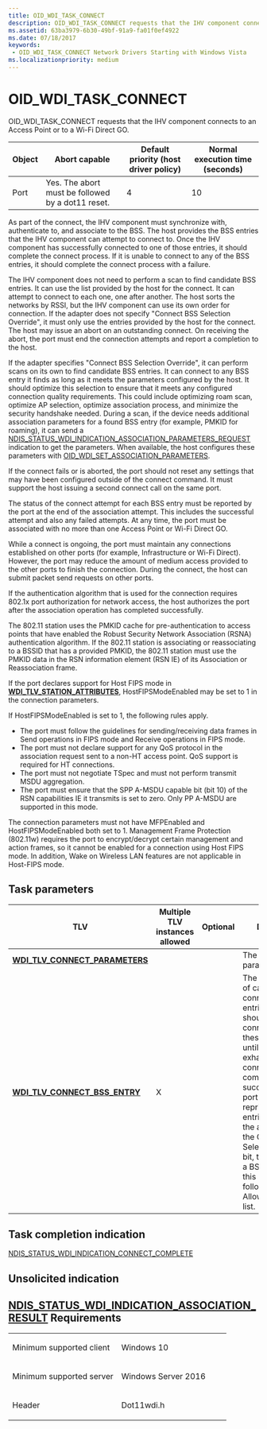 ```yaml
---
title: OID_WDI_TASK_CONNECT
description: OID_WDI_TASK_CONNECT requests that the IHV component connects to an Access Point or to a Wi-Fi Direct GO.
ms.assetid: 63ba3979-6b30-49bf-91a9-fa01f0ef4922
ms.date: 07/18/2017
keywords:
 - OID_WDI_TASK_CONNECT Network Drivers Starting with Windows Vista
ms.localizationpriority: medium
---
```


# OID\_WDI\_TASK\_CONNECT


OID\_WDI\_TASK\_CONNECT requests that the IHV component connects to an Access Point or to a Wi-Fi Direct GO.

| Object | Abort capable                                     | Default priority (host driver policy) | Normal execution time (seconds) |
|--------|---------------------------------------------------|---------------------------------------|---------------------------------|
| Port   | Yes. The abort must be followed by a dot11 reset. | 4                                     | 10                              |

 

As part of the connect, the IHV component must synchronize with, authenticate to, and associate to the BSS. The host provides the BSS entries that the IHV component can attempt to connect to. Once the IHV component has successfully connected to one of those entries, it should complete the connect process. If it is unable to connect to any of the BSS entries, it should complete the connect process with a failure.

The IHV component does not need to perform a scan to find candidate BSS entries. It can use the list provided by the host for the connect. It can attempt to connect to each one, one after another. The host sorts the networks by RSSI, but the IHV component can use its own order for connection. If the adapter does not specify "Connect BSS Selection Override", it must only use the entries provided by the host for the connect. The host may issue an abort on an outstanding connect. On receiving the abort, the port must end the connection attempts and report a completion to the host.

If the adapter specifies "Connect BSS Selection Override", it can perform scans on its own to find candidate BSS entries. It can connect to any BSS entry it finds as long as it meets the parameters configured by the host. It should optimize this selection to ensure that it meets any configured connection quality requirements. This could include optimizing roam scan, optimize AP selection, optimize association process, and minimize the security handshake needed. During a scan, if the device needs additional association parameters for a found BSS entry (for example, PMKID for roaming), it can send a [NDIS\_STATUS\_WDI\_INDICATION\_ASSOCIATION\_PARAMETERS\_REQUEST](ndis-status-wdi-indication-association-parameters-request.md) indication to get the parameters. When available, the host configures these parameters with [OID\_WDI\_SET\_ASSOCIATION\_PARAMETERS](oid-wdi-set-association-parameters.md).

If the connect fails or is aborted, the port should not reset any settings that may have been configured outside of the connect command. It must support the host issuing a second connect call on the same port.

The status of the connect attempt for each BSS entry must be reported by the port at the end of the association attempt. This includes the successful attempt and also any failed attempts. At any time, the port must be associated with no more than one Access Point or Wi-Fi Direct GO.

While a connect is ongoing, the port must maintain any connections established on other ports (for example, Infrastructure or Wi-Fi Direct). However, the port may reduce the amount of medium access provided to the other ports to finish the connection. During the connect, the host can submit packet send requests on other ports.

If the authentication algorithm that is used for the connection requires 802.1x port authorization for network access, the host authorizes the port after the association operation has completed successfully.

The 802.11 station uses the PMKID cache for pre-authentication to access points that have enabled the Robust Security Network Association (RSNA) authentication algorithm. If the 802.11 station is associating or reassociating to a BSSID that has a provided PMKID, the 802.11 station must use the PMKID data in the RSN information element (RSN IE) of its Association or Reassociation frame.

If the port declares support for Host FIPS mode in [**WDI\_TLV\_STATION\_ATTRIBUTES**](https://msdn.microsoft.com/library/windows/hardware/dn898066), HostFIPSModeEnabled may be set to 1 in the connection parameters.

If HostFIPSModeEnabled is set to 1, the following rules apply.

-   The port must follow the guidelines for sending/receiving data frames in Send operations in FIPS mode and Receive operations in FIPS mode.
-   The port must not declare support for any QoS protocol in the association request sent to a non-HT access point. QoS support is required for HT connections.
-   The port must not negotiate TSpec and must not perform transmit MSDU aggregation.
-   The port must ensure that the SPP A-MSDU capable bit (bit 10) of the RSN capabilities IE it transmits is set to zero. Only PP A-MSDU are supported in this mode.

The connection parameters must not have MFPEnabled and HostFIPSModeEnabled both set to 1. Management Frame Protection (802.11w) requires the port to encrypt/decrypt certain management and action frames, so it cannot be enabled for a connection using Host FIPS mode. In addition, Wake on Wireless LAN features are not applicable in Host-FIPS mode.

## Task parameters


| TLV                                                                      | Multiple TLV instances allowed | Optional | Description                                                                                                                                                                                                                                                                                                                                                                                                  |
|--------------------------------------------------------------------------|--------------------------------|----------|--------------------------------------------------------------------------------------------------------------------------------------------------------------------------------------------------------------------------------------------------------------------------------------------------------------------------------------------------------------------------------------------------------------|
| [**WDI\_TLV\_CONNECT\_PARAMETERS**](https://msdn.microsoft.com/library/windows/hardware/dn926266) |                                |          | The connection parameters.                                                                                                                                                                                                                                                                                                                                                                                   |
| [**WDI\_TLV\_CONNECT\_BSS\_ENTRY**](https://msdn.microsoft.com/library/windows/hardware/dn926264)  | X                              |          | The preferred list of candidate connect BSS entries. The port should attempt to connect to any of these BSS entries until the list is exhausted or the connection completed successfully. The port can reprioritize the entries if needed. If the adapter has set the Connect BSS Selection Override bit, then it can pick a BSS that is not in this list as long as it follows the Allowed/Disallowed list. |

 

## Task completion indication


[NDIS\_STATUS\_WDI\_INDICATION\_CONNECT\_COMPLETE](ndis-status-wdi-indication-connect-complete.md)
## Unsolicited indication


[NDIS\_STATUS\_WDI\_INDICATION\_ASSOCIATION\_RESULT](ndis-status-wdi-indication-association-result.md)
Requirements
------------

<table>
<colgroup>
<col width="50%" />
<col width="50%" />
</colgroup>
<tbody>
<tr class="odd">
<td><p>Minimum supported client</p></td>
<td><p>Windows 10</p></td>
</tr>
<tr class="even">
<td><p>Minimum supported server</p></td>
<td><p>Windows Server 2016</p></td>
</tr>
<tr class="odd">
<td><p>Header</p></td>
<td>Dot11wdi.h</td>
</tr>
</tbody>
</table>

 

 




